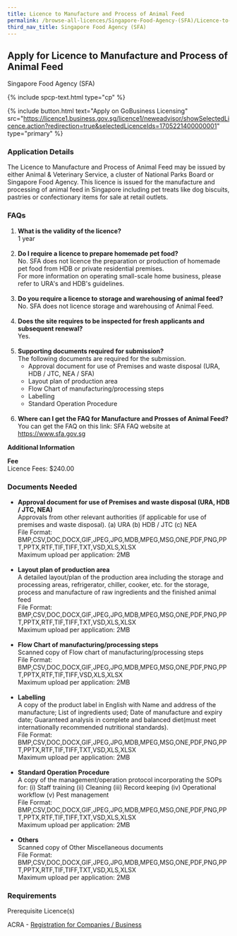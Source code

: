 ```yaml
---
title: Licence to Manufacture and Process of Animal Feed
permalink: /browse-all-licences/Singapore-Food-Agency-(SFA)/Licence-to-Manufacture-and-Process-of-Animal-Feed
third_nav_title: Singapore Food Agency (SFA)
---
```


## Apply for Licence to Manufacture and Process of Animal Feed

Singapore Food Agency (SFA)

{% include spcp-text.html type="cp" %}

{% include button.html text="Apply on GoBusiness Licensing" src="https://licence1.business.gov.sg/licence1/neweadvisor/showSelectedLicence.action?redirection=true&selectedLicenceIds=1705221400000001" type="primary" %}

<H3>Application Details</H3>

<p>The Licence to Manufacture and Process of Animal Feed may be issued by either Animal & Veterinary Service, a cluster of National Parks Board or Singapore Food Agency. This licence is issued for the manufacture and processing of animal feed in Singapore including pet treats like dog biscuits, pastries or confectionary items for sale at retail outlets.</p>
 <h3>FAQs</h3>
 <ol>
 <li><strong>What is the validity of the licence?</strong><br />1 year<br /><br /></li>
 <li><strong>Do I require a licence to prepare homemade pet food?<br /></strong>No. SFA does not licence the preparation or production of homemade pet food from HDB or private residential premises.<br />For more information on operating small-scale home business, please refer to URA's and HDB's guidelines.<br /><br /></li>
 <li><strong>Do you require a licence to storage and warehousing of animal feed?<br /></strong>No. SFA does not licence storage and warehousing of Animal Feed.<br /><br /></li>
 <li><strong>Does the site requires to be inspected for fresh applicants and subsequent renewal?<br /></strong>Yes.<br /><br /></li>
 <li><strong>Supporting documents required for submission?</strong><br />The following documents are required for the submission.
 <ul>
 <li>Approval document for use of Premises and waste disposal (URA, HDB / JTC, NEA / SFA)</li>
 <li>Layout plan of production area</li>
 <li>Flow Chart of manufacturing/processing steps</li>
 <li>Labelling</li>
 <li>Standard Operation Procedure<br /><br /></li>
 </ul>
 </li>
 <li><strong>Where can I get the FAQ for Manufacture and Prosses of Animal Feed?<br /></strong>You can get the FAQ on this link: SFA FAQ website at <a href="https://www.sfa.gov.sg">https://www.sfa.gov.sg</a></li>
 </ol>

<strong>Additional Information</strong>

<p><strong>Fee</strong><br>
 Licence Fees: $240.00</p>

<H3>Documents Needed</H3>

<ul>
 <li><strong>Approval document for use of Premises and waste disposal (URA, HDB / JTC, NEA)</strong><br />Approvals from other relevant authorities (if applicable for use of premises and waste disposal). (a) URA (b) HDB / JTC (c) NEA<br />File Format: BMP,CSV,DOC,DOCX,GIF,JPEG,JPG,MDB,MPEG,MSG,ONE,PDF,PNG,PPT,PPTX,RTF,TIF,TIFF,TXT,VSD,XLS,XLSX<br />Maximum upload per application: 2MB<br /><br /></li>
 <li><strong>Layout plan of production area</strong><br />A detailed layout/plan of the production area including the storage and processing areas, refrigerator, chiller, cooker, etc. for the storage, process and manufacture of raw ingredients and the finished animal feed<br />File Format: BMP,CSV,DOC,DOCX,GIF,JPEG,JPG,MDB,MPEG,MSG,ONE,PDF,PNG,PPT,PPTX,RTF,TIF,TIFF,TXT,VSD,XLS,XLSX<br />Maximum upload per application: 2MB<br /><br /></li>
 <li><strong>Flow Chart of manufacturing/processing steps</strong><br />Scanned copy of Flow chart of manufacturing/processing steps<br />File Format: BMP,CSV,DOC,DOCX,GIF,JPEG,JPG,MDB,MPEG,MSG,ONE,PDF,PNG,PPT,PPTX,RTF,TIF,TIFF,VSD,XLS,XLSX<br />Maximum upload per application: 2MB<br /><br /></li>
 <li><strong>Labelling</strong><br />A copy of the product label in English with Name and address of the manufacture; List of ingredients used; Date of manufacture and expiry date; Guaranteed analysis in complete and balanced diet(must meet internationally recommended nutritional standards).<br />File Format: BMP,CSV,DOC,DOCX,GIF,JPEG,JPG,MDB,MPEG,MSG,ONE,PDF,PNG,PPT,PPTX,RTF,TIF,TIFF,TXT,VSD,XLS,XLSX<br />Maximum upload per application: 2MB<br /><br /></li>
 <li><strong>Standard Operation Procedure</strong><br />A copy of the management/operation protocol incorporating the SOPs for: (i) Staff training (ii) Cleaning (iii) Record keeping (iv) Operational workflow (v) Pest management<br />File Format: BMP,CSV,DOC,DOCX,GIF,JPEG,JPG,MDB,MPEG,MSG,ONE,PDF,PNG,PPT,PPTX,RTF,TIF,TIFF,TXT,VSD,XLS,XLSX<br />Maximum upload per application: 2MB<br /><br /></li>
 <li><strong>Others</strong><br />Scanned copy of Other Miscellaneous documents<br />File Format: BMP,CSV,DOC,DOCX,GIF,JPEG,JPG,MDB,MPEG,MSG,ONE,PDF,PNG,PPT,PPTX,RTF,TIF,TIFF,TXT,VSD,XLS,XLSX<br />Maximum upload per application: 2MB</li>
 </ul>

<H3>Requirements</H3>

<p>Prerequisite Licence(s)</p>
 <p>ACRA - <a href="https://www.acra.gov.sg/Home/" target="_blank" rel="noopener">Registration for Companies / Business</a></p>

